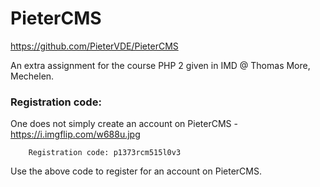 # PieterCMS

https://github.com/PieterVDE/PieterCMS

An extra assignment for the course PHP 2 given in IMD @ Thomas More, Mechelen.

### Registration code:

One does not simply create an account on PieterCMS - https://i.imgflip.com/w688u.jpg

```
    Registration code: p1373rcm515l0v3
```

Use the above code to register for an account on PieterCMS. 